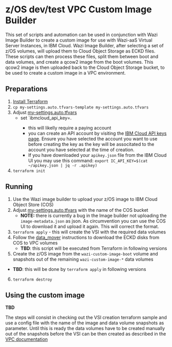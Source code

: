 # z/OS dev/test VPC Custom Image Builder

This set of scripts and automation can be used in conjunction with Wazi Image Builder to create a custom image for use with Wazi-aaS Virtual Server Instances, in IBM Cloud. Wazi Image Builder, after selecting a set of z/OS volumes, will upload them to Cloud Object Storage as ECKD files. These scripts can then process these files, split them between boot and data volumes, and create a qcow2 image from the boot volumes. This qcow2 image is then uploaded back to the Cloud Object Storage bucket, to be used to create a custom image in a VPC environment.

## Preparations

1. [Install Terraform](https://learn.hashicorp.com/tutorials/terraform/install-cli)
2. `cp my-settings.auto.tfvars-template my-settings.auto.tfvars`
3. Adjust [my-settings.auto.tfvars](my-settings.auto.tfvars-template)
   - set `ibmcloud_api_key=<your API key>.
      - this will likelly require a paying account
      - you can create an API account by visiting the [IBM Cloud API keys page](https://cloud.ibm.com/iam/apikeys). Ensure you have
        selected the account you want to use before creating the key as the key will be associtated to the account you have selected
        at the time of creation.
      - If you have downloaded your `apikey.json` file from the IBM Cloud UI you may use this command:
        `export IC_API_KEY=$(cat ~/apikey.json | jq -r .apikey)`
4. `terraform init`

## Running

1. Use the Wazi image builder to upload your z/OS image to IBM Cloud Object Store (COS)
2. Adjust [my-settings.auto.tfvars](my-settings.auto.tfvars-template) with the name of the COS bucket
   - **NOTE:** there is currently a bug in the Image builder not uploading the `image-metadata.json` as json. As circumvention
     you can use the COS UI to download it and upload it again. This will correct the format.
3. `terraform apply` - this will create the VSI with the required data volumes
4. Follow the [data_mover](data_mover/README.md) instructions to download the ECKD disks from COS to VPC volumes
   - **TBD**: this script will be executed from Terraform in following versions
5. Create the z/OS image from the `wazi-custom-image-boot` volume and snapshots out of the remaining `wazi-custom-image-*` data volumes
  - **TBD**: this will be done by `terraform apply` in following versions
6. `terraform destroy`


## Using the custom image

**TBD**

The steps will consist in checking out the VSI creation terraform sample and use a config file with the name of the image and data volume snapshots
as parameter. Until this is ready the data volumes have to be created manually out of the snapshots before the VSI can be then created as described
in the [VPC documentation](https://cloud.ibm.com/docs/vpc?topic=vpc-snapshots-vpc-restore)
